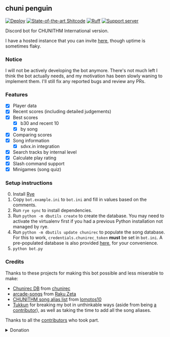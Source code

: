 ## chuni penguin

[![Deploy](https://github.com/beer-psi/chuni-penguin/actions/workflows/deploy.yaml/badge.svg)](https://github.com/beer-psi/chuni-penguin/actions/workflows/deploy.yaml)
[![State-of-the-art Shitcode](https://img.shields.io/static/v1?label=State-of-the-art&message=Shitcode&color=7B5804)](https://github.com/trekhleb/state-of-the-art-shitcode)
[![Ruff](https://img.shields.io/endpoint?url=https://raw.githubusercontent.com/astral-sh/ruff/main/assets/badge/v2.json)](https://github.com/astral-sh/ruff)
[![Support server](https://dcbadge.limes.pink/api/server/https://discord.gg/DyYrrzQQ9W)](https://discord.gg/DyYrrzQQ9W)

Discord bot for CHUNITHM International version.

I have a hosted instance that you can invite
[here](https://discord.com/oauth2/authorize?client_id=1091948342101155950&scope=bot+applications.commands&permissions=274877983744),
though uptime is sometimes flaky.

### Notice

I will not be actively developing the bot anymore. There's not much left I think
the bot actually needs, and my motivation has been slowly waning to implement
them. I'll still fix any reported bugs and review any PRs.

### Features

- [x] Player data
- [x] Recent scores (including detailed judgements)
- [x] Best scores
  - [x] b30 and recent 10
  - [x] by song
- [x] Comparing scores
- [x] Song information
  - [x] sdvx.in integration
- [x] Search tracks by internal level
- [x] Calculate play rating
- [x] Slash command support
- [x] Minigames (song quiz)

### Setup instructions

0. Install [Rye](https://rye.astral.sh/guide/installation/)
1. Copy `bot.example.ini` to `bot.ini` and fill in values based on the comments.
2. Run `rye sync` to install dependencies.
3. Run `python -m dbutils create` to create the database. You may need to
   activate the virtualenv first if you had a previous Python installation not
   managed by rye.
4. Run `python -m dbutils update chunirec` to populate the song database. For
   this to work, `credentials.chunirec_token` **must** be set in `bot.ini`. A
   pre-populated database is also provided
   [here](https://nightly.link/beer-psi/chuni-penguin/workflows/test_creating_db.yaml/trunk/database.zip),
   for your convenience.
5. `python bot.py`

### Credits

Thanks to these projects for making this bot possible and less miserable to
make:

- [Chunirec DB](https://db.chunirec.net) from
  [chunirec](https://twitter.com/chunirec)
- [arcade-songs](https://arcade-songs.zetaraku.dev) from
  [Raku Zeta](https://github.com/zetaraku)
- [CHUNITHM song alias list](https://github.com/lomotos10/GCM-bot/blob/main/data/aliases/en/chuni.tsv)
  from [lomotos10](https://github.com/lomotos10)
- [Tukkun](https://github.com/tukkun1995) for breaking my bot in unthinkable
  ways (aside from being
  [a contributor](https://github.com/beer-psi/chuni-penguin/pulls?q=is%3Apr+author%3Atukkun1995+)),
  as well as taking the time to add all the song aliases.

Thanks to all the
[contributors](https://github.com/beer-psi/chuni-penguin/graphs/contributors)
who took part.

<details>
    <summary>Donation</summary>

chuni-penguin is entirely free (as in both free beer and free speech), but you
can monetarily support its development by donating through
[Ko-fi](https://ko-fi.com/beerpsi_) or directly if you live in Vietnam:

- Bank: Vietcombank
- Account: beerpsi

Thank you to everyone who donated:

- [Tukkun](https://github.com/tukkun1995)

</details>
